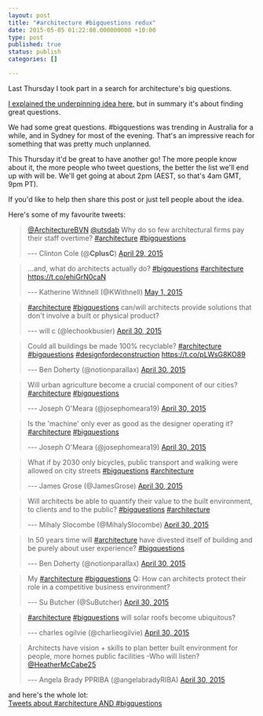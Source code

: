 ```yaml
---
layout: post
title: "#architecture #bigquestions redux"
date: 2015-05-05 01:22:08.000000000 +10:00
type: post
published: true
status: publish
categories: []

---
```


Last Thursday I took part in a search for architecture's big questions.

<a href="http://notionparallax.co.uk/wordpress/?p=1762">I explained the underpinning idea here</a>, but in summary it's about finding great questions.

We had some great questions. #bigquestions was trending in Australia for a while, and in Sydney for most of the evening. That's an impressive reach for something that was pretty much unplanned.

This Thursday it'd be great to have another go! The more people know about it, the more people who tweet questions, the better the list we'll end up with will be. We'll get going at about 2pm (AEST, so that's 4am GMT, 9pm PT).

If you'd like to help then share this post or just tell people about the idea.

Here's some of my favourite tweets:

<script async src="//platform.twitter.com/widgets.js" charset="utf-8"></script>

<blockquote class="twitter-tweet">
<a href="https://twitter.com/ArchitectureBVN">@ArchitectureBVN</a> <a href="https://twitter.com/utsdab">@utsdab</a> &#10;&#10;Why do so few architectural firms pay their staff overtime? &#10;&#10;<a href="https://twitter.com/hashtag/architecture?src=hash">#architecture</a> <a href="https://twitter.com/hashtag/bigquestions?src=hash">#bigquestions</a>

--- Clinton Cole (@__CplusC__) <a href="https://twitter.com/__CplusC__/status/593525742928953344">April 29, 2015</a>
</blockquote>

<blockquote class="twitter-tweet">
...and, what do architects actually do? <a href="https://twitter.com/hashtag/bigquestions?src=hash">#bigquestions</a> <a href="https://twitter.com/hashtag/architecture?src=hash">#architecture</a> <a href="https://t.co/ehiGrN0caN">https://t.co/ehiGrN0caN</a>

--- Katherine Withnell (@KWithnell) <a href="https://twitter.com/KWithnell/status/593965402742358017">May 1, 2015</a>
</blockquote>

<blockquote class="twitter-tweet">
<a href="https://twitter.com/hashtag/architecture?src=hash">#architecture</a> <a href="https://twitter.com/hashtag/bigquestions?src=hash">#bigquestions</a> can/will architects provide solutions that don't involve a built or physical product?

--- will c (@lechookbusier) <a href="https://twitter.com/lechookbusier/status/593918784676597760">April 30, 2015</a>
</blockquote>

<blockquote class="twitter-tweet">
Could all buildings be made 100% recyclable?&#10;<a href="https://twitter.com/hashtag/architecture?src=hash">#architecture</a> <a href="https://twitter.com/hashtag/bigquestions?src=hash">#bigquestions</a> <a href="https://twitter.com/hashtag/designfordeconstruction?src=hash">#designfordeconstruction</a>  <a href="https://t.co/pLWsG8KO89">https://t.co/pLWsG8KO89</a>

--- Ben Doherty (@notionparallax) <a href="https://twitter.com/notionparallax/status/593908231094685696">April 30, 2015</a>
</blockquote>

<blockquote class="twitter-tweet">
Will urban agriculture become a crucial component of our cities? <a href="https://twitter.com/hashtag/architecture?src=hash">#architecture</a> <a href="https://twitter.com/hashtag/bigquestions?src=hash">#bigquestions</a>

--- Joseph O'Meara (@josephomeara19) <a href="https://twitter.com/josephomeara19/status/593907559020371968">April 30, 2015</a>
</blockquote>

<blockquote class="twitter-tweet">
Is the 'machine' only ever as good as the designer operating it? <a href="https://twitter.com/hashtag/architecture?src=hash">#architecture</a> <a href="https://twitter.com/hashtag/bigquestions?src=hash">#bigquestions</a>

--- Joseph O'Meara (@josephomeara19) <a href="https://twitter.com/josephomeara19/status/593904011150954498">April 30, 2015</a>
</blockquote>

<blockquote class="twitter-tweet">
What if by 2030 only bicycles, public transport and walking were allowed on city streets <a href="https://twitter.com/hashtag/bigquestions?src=hash">#bigquestions</a> <a href="https://twitter.com/hashtag/architecture?src=hash">#architecture</a>

--- James Grose (@JamesGrose) <a href="https://twitter.com/JamesGrose/status/593729439235637249">April 30, 2015</a>
</blockquote>

<blockquote class="twitter-tweet">
Will architects be able to quantify their value to the built environment, to clients and to the public? <a href="https://twitter.com/hashtag/bigquestions?src=hash">#bigquestions</a> <a href="https://twitter.com/hashtag/architecture?src=hash">#architecture</a>

--- Mihaly Slocombe (@MihalySlocombe) <a href="https://twitter.com/MihalySlocombe/status/593706577883869184">April 30, 2015</a>
</blockquote>

<blockquote class="twitter-tweet">
In 50 years time will <a href="https://twitter.com/hashtag/architecture?src=hash">#architecture</a> have divested itself of building and be purely about user experience?&#10;<a href="https://twitter.com/hashtag/bigquestions?src=hash">#bigquestions</a>

--- Ben Doherty (@notionparallax) <a href="https://twitter.com/notionparallax/status/593697614593335296">April 30, 2015</a>
</blockquote>

<blockquote class="twitter-tweet">
My <a href="https://twitter.com/hashtag/architecture?src=hash">#architecture</a> <a href="https://twitter.com/hashtag/bigquestions?src=hash">#bigquestions</a> Q: How can architects protect their role in a competitive business environment?

--- Su Butcher (@SuButcher) <a href="https://twitter.com/SuButcher/status/593706282932117504">April 30, 2015</a>
</blockquote>

<blockquote class="twitter-tweet">
<a href="https://twitter.com/hashtag/architecture?src=hash">#architecture</a> <a href="https://twitter.com/hashtag/bigquestions?src=hash">#bigquestions</a> will solar roofs become ubiquitous?

--- charles ogilvie (@charlieogilvie) <a href="https://twitter.com/charlieogilvie/status/593702628762214400">April 30, 2015</a>
</blockquote>

<blockquote class="twitter-tweet">
Architects have vision + skills to plan better built environment for people, more homes public facilities -Who will listen?&#10;<a href="https://twitter.com/HeatherMcCabe25">@HeatherMcCabe25</a>

--- Angela Brady PPRIBA  (@angelabradyRIBA) <a href="https://twitter.com/angelabradyRIBA/status/593702005757063168">April 30, 2015</a>
</blockquote>


and here's the whole lot:<br />
<a class="twitter-timeline" href="https://twitter.com/search?q=%23architecture%20AND%20%23bigquestions" data-widget-id="595395429090463746">Tweets about #architecture AND #bigquestions</a><br />
<script>!function(d,s,id){var js,fjs=d.getElementsByTagName(s)[0],p=/^http:/.test(d.location)?'http':'https';if(!d.getElementById(id)){js=d.createElement(s);js.id=id;js.src=p+"://platform.twitter.com/widgets.js";fjs.parentNode.insertBefore(js,fjs);}}(document,"script","twitter-wjs");</script>
